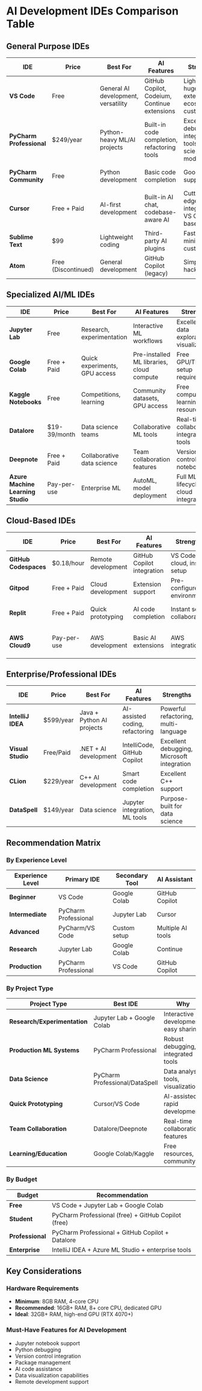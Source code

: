 # AI Development IDEs Comparison Table

## General Purpose IDEs

| IDE | Price | Best For | AI Features | Strengths | Weaknesses | Platform |
|-----|-------|----------|-------------|-----------|------------|----------|
| **VS Code** | Free | General AI development, versatility | GitHub Copilot, Codeium, Continue extensions | Lightweight, huge extension ecosystem, customizable | Can be resource-heavy with many extensions | Windows, Mac, Linux |
| **PyCharm Professional** | $249/year | Python-heavy ML/AI projects | Built-in code completion, refactoring tools | Excellent debugging, integrated tools, scientific mode | Expensive, resource-intensive | Windows, Mac, Linux |
| **PyCharm Community** | Free | Python development | Basic code completion | Good Python support, free | Limited features vs Professional | Windows, Mac, Linux |
| **Cursor** | Free + Paid | AI-first development | Built-in AI chat, codebase-aware AI | Cutting-edge AI integration, VS Code-based | Newer, smaller ecosystem | Windows, Mac, Linux |
| **Sublime Text** | $99 | Lightweight coding | Third-party AI plugins | Fast, minimal, customizable | Limited built-in AI features | Windows, Mac, Linux |
| **Atom** | Free (Discontinued) | General development | GitHub Copilot (legacy) | Simple, hackable | Discontinued by GitHub | Windows, Mac, Linux |

## Specialized AI/ML IDEs

| IDE | Price | Best For | AI Features | Strengths | Weaknesses | Platform |
|-----|-------|----------|-------------|-----------|------------|----------|
| **Jupyter Lab** | Free | Research, experimentation | Interactive ML workflows | Excellent for data exploration, visualization | Not ideal for production code | Web-based |
| **Google Colab** | Free + Paid | Quick experiments, GPU access | Pre-installed ML libraries, cloud compute | Free GPU/TPU, no setup required | Limited session time, file storage | Web-based |
| **Kaggle Notebooks** | Free | Competitions, learning | Community datasets, GPU access | Free compute, learning resources | Limited to Kaggle ecosystem | Web-based |
| **Datalore** | $19-39/month | Data science teams | Collaborative ML tools | Real-time collaboration, integrated tools | Expensive for teams | Web-based |
| **Deepnote** | Free + Paid | Collaborative data science | Team collaboration features | Version control for notebooks | Limited free tier | Web-based |
| **Azure Machine Learning Studio** | Pay-per-use | Enterprise ML | AutoML, model deployment | Full ML lifecycle, cloud integration | Complex setup, Azure-specific | Web-based |

## Cloud-Based IDEs

| IDE | Price | Best For | AI Features | Strengths | Weaknesses | Platform |
|-----|-------|----------|-------------|-----------|------------|----------|
| **GitHub Codespaces** | $0.18/hour | Remote development | GitHub Copilot integration | VS Code in cloud, instant setup | Usage-based pricing | Web-based |
| **Gitpod** | Free + Paid | Cloud development | Extension support | Pre-configured environments | Limited free hours | Web-based |
| **Replit** | Free + Paid | Quick prototyping | AI code completion | Instant setup, collaborative | Limited for complex projects | Web-based |
| **AWS Cloud9** | Pay-per-use | AWS development | Basic AI extensions | AWS integration | AWS-specific, limited features | Web-based |

## Enterprise/Professional IDEs

| IDE | Price | Best For | AI Features | Strengths | Weaknesses | Platform |
|-----|-------|----------|-------------|-----------|------------|----------|
| **IntelliJ IDEA** | $599/year | Java + Python AI projects | AI-assisted coding, refactoring | Powerful refactoring, multi-language | Expensive, heavy resource usage | Windows, Mac, Linux |
| **Visual Studio** | Free/Paid | .NET + AI development | IntelliCode, GitHub Copilot | Excellent debugging, Microsoft integration | Windows-focused, heavy | Windows, Mac |
| **CLion** | $229/year | C++ AI development | Smart code completion | Excellent C++ support | Expensive, C++ specific | Windows, Mac, Linux |
| **DataSpell** | $149/year | Data science | Jupyter integration, ML tools | Purpose-built for data science | Expensive, specialized | Windows, Mac, Linux |

## Recommendation Matrix

### By Experience Level

| Experience Level | Primary IDE | Secondary Tool | AI Assistant |
|------------------|-------------|----------------|--------------|
| **Beginner** | VS Code | Google Colab | GitHub Copilot |
| **Intermediate** | PyCharm Professional | Jupyter Lab | Cursor |
| **Advanced** | PyCharm/VS Code | Custom setup | Multiple AI tools |
| **Research** | Jupyter Lab | Google Colab | Continue |
| **Production** | PyCharm Professional | VS Code | GitHub Copilot |

### By Project Type

| Project Type | Best IDE | Why |
|--------------|----------|-----|
| **Research/Experimentation** | Jupyter Lab + Google Colab | Interactive development, easy sharing |
| **Production ML Systems** | PyCharm Professional | Robust debugging, integrated tools |
| **Data Science** | PyCharm Professional/DataSpell | Data analysis tools, visualization |
| **Quick Prototyping** | Cursor/VS Code | AI-assisted rapid development |
| **Team Collaboration** | Datalore/Deepnote | Real-time collaboration features |
| **Learning/Education** | Google Colab/Kaggle | Free resources, community |

### By Budget

| Budget | Recommendation |
|--------|----------------|
| **Free** | VS Code + Jupyter Lab + Google Colab |
| **Student** | PyCharm Professional (free) + GitHub Copilot (free) |
| **Professional** | PyCharm Professional + GitHub Copilot + Datalore |
| **Enterprise** | IntelliJ IDEA + Azure ML Studio + enterprise tools |

## Key Considerations

### Hardware Requirements
- **Minimum**: 8GB RAM, 4-core CPU
- **Recommended**: 16GB+ RAM, 8+ core CPU, dedicated GPU
- **Ideal**: 32GB+ RAM, high-end GPU (RTX 4070+)

### Must-Have Features for AI Development
- Jupyter notebook support
- Python debugging
- Version control integration
- Package management
- AI code assistance
- Data visualization capabilities
- Remote development support